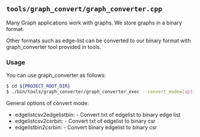 `tools/graph_convert/graph_converter.cpp`
-------------

Many Graph applications work with graphs. 
We store graphs in a binary format. 

Other formats such as edge-list can be converted to 
our binary format with graph_converter tool provided in tools. 

### Usage
You can use graph_converter as follows:
``` Bash
$ cd ${PROJECT_ROOT_DIR}
$ ./bin/tools/graph_converter/graph_converter_exec --convert_mode=[options] -i [input path] -o [output path] --sep=[separator]
```

General options of convert mode:
* edgelistcsv2edgelistbin:  - Convert txt of edgelist to binary edge list
* edgelistcsv2csrbin:   - Convert txt of edgelist to binary csr
* edgelistbin2csrbin:   - Convert binary edgelist to binary csr
